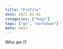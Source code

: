 ```yaml
---
title: "Profile"
date: 2021-01-01
categories: ["hugo"]
tags: ["go", "markdown"]
menu: main
---
```


Who am I?
